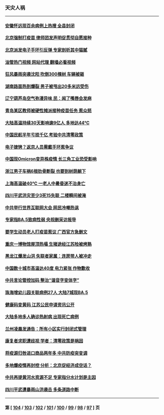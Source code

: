 ### 天灾人祸
---
#### [安徽怀远现百余病例上热搜 全县封闭](../../pages/ncid280/n13781512.md?07160045) 
#### [北京强制打疫苗 律师团发声明促贯彻自愿接种](../../pages/ncid280/n13781505.md?07160045) 
#### [北京派发电子手环引反弹 专家剖析其中猫腻](../../pages/ncid280/n13781469.md?07160045) 
#### [油管热门视频 网站代理 翻墙必看视频](http://209.222.30.114:81/youtube.html?07160045)
#### [狂风暴雨突袭沈阳 吹倒300棵树 车辆被砸](../../pages/ncid280/n13781467.md?07160045) 
#### [湖南路面热到爆裂 男子被甩出20多米远受伤](../../pages/ncid280/n13781453.md?07160045) 
#### [辽宁葫芦岛空气弥漫异味 民：闻了嘴唇会发麻](../../pages/ncid280/n13781384.md?07160045) 
#### [青岛某区教师被硬性摊派接种疫苗任务 惹众怒](../../pages/ncid280/n13781241.md?07160045) 
#### [大陆高温持续30天影响逾9亿人 多地达44℃](../../pages/ncid280/n13780960.md?07160045) 
#### [中国民航半年亏损千亿 考验中共清零政策](../../pages/ncid280/n13781001.md?07160045) 
#### [电子镣铐？返京人员需戴手环惹争议](../../pages/ncid280/n13780894.md?07160045) 
#### [中国现Omicron变异株疫情 长三角工业恐受影响](../../pages/ncid280/n13780940.md?07160045) 
#### [浙江男子车祸6根肋骨断裂 也要到树荫躺下](../../pages/ncid280/n13780698.md?07160045) 
#### [上海高温破40℃ 一老人中暑昏迷不治身亡](../../pages/ncid280/n13780697.md?07160045) 
#### [四川平武洪灾至少3死15失联 二楼瞬间被淹](../../pages/ncid280/n13780649.md?07160045) 
#### [中共举行世界互联网大会 网民冷嘲热讽](../../pages/ncid280/n13780577.md?07160045) 
#### [专家指BA.5致病性弱 央视删采访报导](../../pages/ncid280/n13780540.md?07160045) 
#### [要学生动员老人打疫苗惹议 广西官方急删文](../../pages/ncid280/n13780541.md?07160045) 
#### [重庆一博物馆屋顶热塌 生猪途经江苏险被烤熟](../../pages/ncid280/n13780456.md?07160045) 
#### [黑龙江爆发山洪 失联者家属：连房带人被冲走](../../pages/ncid280/n13780466.md?07160045) 
#### [中国数十城市高温达40度 电力紧张 作物歉收](../../pages/ncid280/n13780174.md?07160045) 
#### [中共言论管控加码 整治“谐音字变体字”](../../pages/ncid280/n13779959.md?07160045) 
#### [珠海增幼儿园关联病例27人 大陆7城现BA.5](../../pages/ncid280/n13779962.md?07160045) 
#### [健康码变黄码 江苏公民申请资讯公开](../../pages/ncid280/n13779771.md?07160045) 
#### [大陆多地多人确诊热射病 出现死亡病例](../../pages/ncid280/n13779680.md?07160045) 
#### [兰州凌晨发通告：所有小区实行封闭式管理](../../pages/ncid280/n13779759.md?07160045) 
#### [康复者求职遭歧视 学者：清零政策是祸因](../../pages/ncid280/n13779329.md?07160045) 
#### [将疫源归咎进口商品两年多 中共防疫突变调](../../pages/ncid280/n13779427.md?07160045) 
#### [多地爆疫情再封控 分析：北京促经济成空话？](../../pages/ncid280/n13779188.md?07160045) 
#### [中共再提黄河水资源不足 专家指分水计划是主因](../../pages/ncid280/n13779370.md?07160045) 
#### [四川平武遭暴雨山洪袭击 多条道路中断](../../pages/ncid280/n13779017.md?07160045) 

---
#### 第 [ [104](./104.md?07160045) / [103](./103.md?07160045) / [102](./102.md?07160045) / [101](./101.md?07160045) / [100](./100.md?07160045) / [99](./99.md?07160045) / [98](./98.md?07160045) / [97](./97.md?07160045) ] 页
